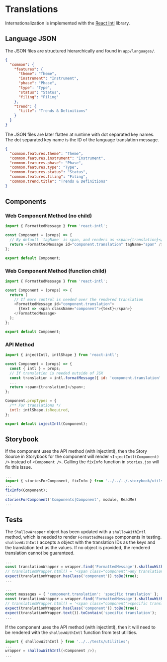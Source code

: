 # Translations

Internationalization is implemented with the [React Intl](https://github.com/yahoo/react-intl)
library.

## Language JSON

The JSON files are structured hierarchically and found in `app/languages/`.

```json
{
  "common": {
    "features": {
      "theme": "Theme",
      "instrument": "Instrument",
      "phase": "Phase",
      "type": "Type",
      "status": "Status",
      "filing": "Filing"
    },
    "trend": {
      "title": "Trends & Definitions"
    }
  }
}
```

The JSON files are later flatten at runtime with dot separated key names.
The dot separated key name is the ID of the language translation message.

```json
{
  "common.features.theme": "Theme",
  "common.features.instrument": "Instrument",
  "common.features.phase": "Phase",
  "common.features.type": "Type",
  "common.features.status": "Status",
  "common.features.filing": "Filing",
  "common.trend.title": "Trends & Definitions"
}
```

## Components

### Web Component Method (no child)

```js
import { FormattedMessage } from 'react-intl';

const Component = (props) => {
  // By default `tagName` is span, and renders as <span>{translation}</span>
  return <FormattedMessage id="component.translation" tagName="span" />;
};

export default Component;
```

### Web Component Method (function child)

```js
import { FormattedMessage } from 'react-intl';

const Component = (props) => {
  return (
    // If more control is needed over the rendered translation
    <FormattedMessage id="component.translation">
      {text => <span className="component">{text}</span>}
    </FormattedMessage>
  );
};

export default Component;
```

### API Method

```js
import { injectIntl, intlShape } from 'react-intl';

const Component = (props) => {
  const { intl } = props;
  // If translation is needed outside of JSX
  const translation = intl.formatMessage({ id: 'component.translation' });
  ...
  return <span>{translation}</span>;
};

Component.propTypes = {
  /** For translations */
  intl: intlShape.isRequired,
};

export default injectIntl(Component);
```

## Storybook

If the component uses the API method (with injectIntl), then the Story Source in Storybook for the
component will render `<InjectIntl(Component) />` instead of `<Component />`. Calling the `fixInfo`
function in `stories.jsx` will fix this issue.

```js
...
import { storiesForComponent, fixInfo } from '../../../.storybook/utils';
...
fixInfo(Component);
...
storiesForComponent('Components|Component', module, ReadMe)
...
```

## Tests

The `ShallowWrapper` object has been updated with a `shallowWithIntl` method, which is needed to
render `FormattedMessage` components in testing. `shallowWithIntl` accepts a object with the
translation IDs as the keys and the translation text as the values. If no object is provided, the
rendered translation cannot be guaranteed.

```js
...
const translationWrapper = wrapper.find('FormattedMessage').shallowWithIntl();
// translationWrapper.html() = '<span class="component">any translation</span>'
expect(translationWrapper.hasClass('component')).toBe(true);
...
```

```js
...
const messages = { 'component.translation': 'specific translation' };
const translationWrapper = wrapper.find('FormattedMessage').shallowWithIntl(messages);
// translationWrapper.html() = '<span class="component">specific translation</span>'
expect(translationWrapper.hasClass('component')).toBe(true);
expect(translationWrapper.text()).toContain('specific translation');
...
```

If the component uses the API method (with injectIntl), then it will need to be rendered with the
`shallowWithIntl` function from test utilities.

```js
import { shallowWithIntl } from '../../tests/utilities';
...
wrapper = shallowWithIntl(<Component />);
...
```
